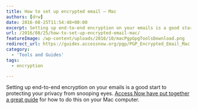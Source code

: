 ```yaml
---
title: How to set up encrypted email – Mac
authors: [drw]
date: 2016-08-25T11:54:48+00:00
excerpt: Setting up end-to-end encryption on your emails is a good start to protecting your privacy from snooping eyes. Access Now have put together a great guide for how to do this on your Mac computer.
url: /2016/08/25/how-to-set-up-encrypted-email-mac/
featureImage: /wp-content/uploads/2016/10/macPgpGpgToolsDownload.png
redirect_url: https://guides.accessnow.org/pgp/PGP_Encrypted_Email_Mac.html
category:
  - 'Tools and Guides'
tags:
  - encryption

---
```

Setting up end-to-end encryption on your emails is a good start to protecting your privacy from snooping eyes. [Access Now have put together a great guide][1] for how to do this on your Mac computer.

 [1]: https://guides.accessnow.org/pgp/PGP_Encrypted_Email_Mac.html
